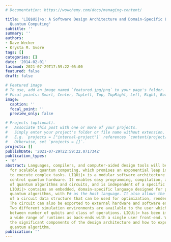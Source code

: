 ```yaml
---
# Documentation: https://wowchemy.com/docs/managing-content/

title: 'LIQ$Ui|>$: A Software Design Architecture and Domain-Specific Language for
  Quantum Computing'
subtitle: ''
summary: ''
authors:
- Dave Wecker
- Krysta M. Svore
tags: []
categories: []
date: '2014-02-01'
lastmod: 2021-07-29T17:59:22-05:00
featured: false
draft: false

# Featured image
# To use, add an image named `featured.jpg/png` to your page's folder.
# Focal points: Smart, Center, TopLeft, Top, TopRight, Left, Right, BottomLeft, Bottom, BottomRight.
image:
  caption: ''
  focal_point: ''
  preview_only: false

# Projects (optional).
#   Associate this post with one or more of your projects.
#   Simply enter your project's folder or file name without extension.
#   E.g. `projects = ["internal-project"]` references `content/project/deep-learning/index.md`.
#   Otherwise, set `projects = []`.
projects: []
publishDate: '2021-07-29T22:59:22.071734Z'
publication_types:
- '0'
abstract: Languages, compilers, and computer-aided design tools will be essential
  for scalable quantum computing, which promises an exponential leap in our ability
  to execute complex tasks. LIQUi|> is a modular software architecture designed to
  control quantum hardware. It enables easy programming, compilation, and simulation
  of quantum algorithms and circuits, and is independent of a specific quantum architecture.
  LIQUi|> contains an embedded, domain-specific language designed for programming
  quantum algorithms, with F# as the host language. It also allows the extraction
  of a circuit data structure that can be used for optimization, rendering, or translation.
  The circuit can also be exported to external hardware and software environments.
  Two different simulation environments are available to the user which allow a trade-off
  between number of qubits and class of operations. LIQUi|> has been implemented on
  a wide range of runtimes as back-ends with a single user front-end. We describe
  the significant components of the design architecture and how to express any given
  quantum algorithm.
publication: ''
---
```

